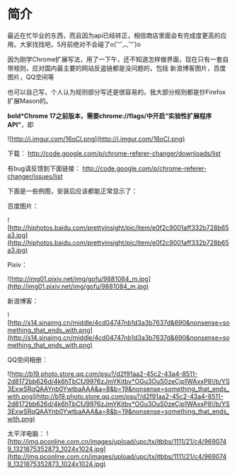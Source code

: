 # 简介 #

最近在忙毕业的东西，而且因为api已经转正，相信商店里面会有完成度更高的应用。大家找找吧，5月前绝对不会碰了o(︶︿︶)o

因为刚学Chrome扩展写法，用了一下午，还不知道怎样做界面，现在只有一套自带规则，应对国内最主要的网站反盗链都是没问题的，包括 新浪博客图片，百度图片，QQ空间等

也可以自己写，个人认为规则部分写还是很容易的。我大部分规则都是抄Firefox扩展Mason的。


**bold\*Chrome 17之前版本，需要chrome://flags/中开启“实验性扩展程序 API”**，即

![http://i.imgur.com/16oCI.png](http://i.imgur.com/16oCI.png)

下载：
http://code.google.com/p/chrome-referer-changer/downloads/list

有bug请反馈到下面链接：
http://code.google.com/p/chrome-referer-changer/issues/list

下面是一些例图，安装后应该都能正常显示了：

百度图片：

![http://hiphotos.baidu.com/prettyinsight/pic/item/e0f2c9001aff332b728b65a3.jpg](http://hiphotos.baidu.com/prettyinsight/pic/item/e0f2c9001aff332b728b65a3.jpg)

Pixiv：

![http://img01.pixiv.net/img/gofu/9881084_m.jpg](http://img01.pixiv.net/img/gofu/9881084_m.jpg)

新浪博客：

![http://s14.sinaimg.cn/middle/4cd04747nb1d3a3b7637d&690&nonsense=something_that_ends_with.png](http://s14.sinaimg.cn/middle/4cd04747nb1d3a3b7637d&690&nonsense=something_that_ends_with.png)

QQ空间相册：

![http://b19.photo.store.qq.com/psu?/d2f91aa2-45c2-43a4-8511-2d8172bb626d/4k6hTbCfJ9976zJmYKitbv*OGu3OuS0zeCjp1WAxxP8!/b/YS3ExwSRqQAAYnb0YwtbaAAA&a=8&b=19&nonsense=something_that_ends_with.png](http://b19.photo.store.qq.com/psu?/d2f91aa2-45c2-43a4-8511-2d8172bb626d/4k6hTbCfJ9976zJmYKitbv*OGu3OuS0zeCjp1WAxxP8!/b/YS3ExwSRqQAAYnb0YwtbaAAA&a=8&b=19&nonsense=something_that_ends_with.png)

太平洋电脑：
![http://img.pconline.com.cn/images/upload/upc/tx/itbbs/1111/21/c4/9690749_1321875352873_1024x1024.jpg](http://img.pconline.com.cn/images/upload/upc/tx/itbbs/1111/21/c4/9690749_1321875352873_1024x1024.jpg)